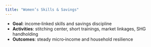 ```yaml
---
title: "Women’s Skills & Savings"
---
```


- **Goal**: income‑linked skills and savings discipline  
- **Activities**: stitching center, short trainings, market linkages, SHG handholding  
- **Outcomes**: steady micro‑income and household resilience
